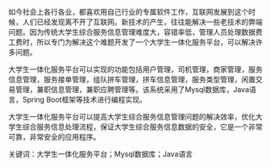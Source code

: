 如今社会上各行各业，都喜欢用自己行业的专属软件工作，互联网发展到这个时候，人们已经发现离不开了互联网。新技术的产生，往往能解决一些老技术的弊端问题。因为传统大学生综合服务信息管理难度大，容错率低，管理人员处理数据费工费时，所以专门为解决这个难题开发了一个大学生一体化服务平台，可以解决许多问题。

大学生一体化服务平台可以实现的功能包括用户管理，司机管理，商家管理，服务信息管理，服务接单管理，组队拼车管理，拼车信息管理，服务类型管理，闲置交易管理，兼职信息管理，兼职应聘管理等。该系统采用了Mysql数据库，Java语言，Spring Boot框架等技术进行编程实现。

大学生一体化服务平台可以提高大学生综合服务信息管理问题的解决效率，优化大学生综合服务信息处理流程，保证大学生综合服务信息数据的安全，它是一个非常可靠，非常安全的应用程序。

关键词：大学生一体化服务平台；Mysql数据库；Java语言
